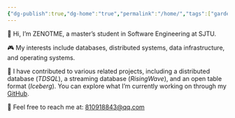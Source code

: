```yaml
---
{"dg-publish":true,"dg-home":"true","permalink":"/home/","tags":["gardenEntry"],"dgPassFrontmatter":true}
---
```


👋 Hi, I’m ZENOTME, a master’s student in Software Engineering at SJTU.

🎮 My interests include databases, distributed systems, data infrastructure, and operating systems.

💼 I have contributed to various related projects, including a distributed database (_TDSQL_), a streaming database (_RisingWave_), and an open table format (_Iceberg_). You can explore what I’m currently working on through my [GitHub](https://github.com/ZENOTME).

📧 Feel free to reach me at: 810918843@qq.com